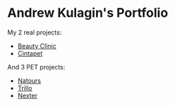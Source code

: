 # Andrew Kulagin's Portfolio

My 2 real projects:
  - [Beauty Clinic](https://beautyclinic.waw.pl/)
  - [Cintapet](https://cintapet.pl/)
  
 And 3 PET projects:
  - [Natours](https://spryoloman.github.io/natours/)
  - [Trillo](https://spryoloman.github.io/trillo/)
  - [Nexter](https://spryoloman.github.io/nexter/)
